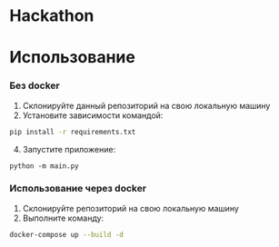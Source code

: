 # Hackathon

# Использование
### Без docker
1. Склонируйте данный репозиторий на свою локальную машину
3. Установите зависимости командой:
```sh
pip install -r requirements.txt
```
4. Запустите приложение:
```
python -m main.py
```

### Использование через docker
1. Склонируйте репозиторий на свою локальную машину
2. Выполните команду:
```sh
docker-compose up --build -d
```
